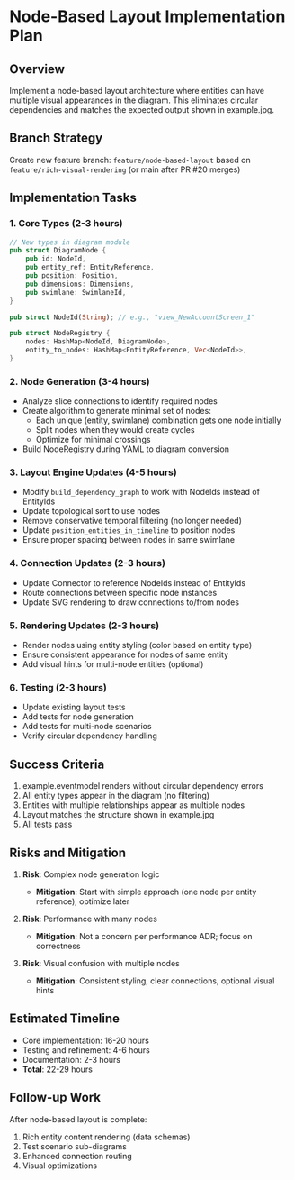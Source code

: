 # Node-Based Layout Implementation Plan

## Overview

Implement a node-based layout architecture where entities can have multiple visual appearances in the diagram. This eliminates circular dependencies and matches the expected output shown in example.jpg.

## Branch Strategy

Create new feature branch: `feature/node-based-layout` based on `feature/rich-visual-rendering` (or main after PR #20 merges)

## Implementation Tasks

### 1. Core Types (2-3 hours)

```rust
// New types in diagram module
pub struct DiagramNode {
    pub id: NodeId,
    pub entity_ref: EntityReference,
    pub position: Position,
    pub dimensions: Dimensions,
    pub swimlane: SwimlaneId,
}

pub struct NodeId(String); // e.g., "view_NewAccountScreen_1"

pub struct NodeRegistry {
    nodes: HashMap<NodeId, DiagramNode>,
    entity_to_nodes: HashMap<EntityReference, Vec<NodeId>>,
}
```

### 2. Node Generation (3-4 hours)

- Analyze slice connections to identify required nodes
- Create algorithm to generate minimal set of nodes:
  - Each unique (entity, swimlane) combination gets one node initially
  - Split nodes when they would create cycles
  - Optimize for minimal crossings
- Build NodeRegistry during YAML to diagram conversion

### 3. Layout Engine Updates (4-5 hours)

- Modify `build_dependency_graph` to work with NodeIds instead of EntityIds
- Update topological sort to use nodes
- Remove conservative temporal filtering (no longer needed)
- Update `position_entities_in_timeline` to position nodes
- Ensure proper spacing between nodes in same swimlane

### 4. Connection Updates (2-3 hours)

- Update Connector to reference NodeIds instead of EntityIds
- Route connections between specific node instances
- Update SVG rendering to draw connections to/from nodes

### 5. Rendering Updates (2-3 hours)

- Render nodes using entity styling (color based on entity type)
- Ensure consistent appearance for nodes of same entity
- Add visual hints for multi-node entities (optional)

### 6. Testing (2-3 hours)

- Update existing layout tests
- Add tests for node generation
- Add tests for multi-node scenarios
- Verify circular dependency handling

## Success Criteria

1. example.eventmodel renders without circular dependency errors
2. All entity types appear in the diagram (no filtering)
3. Entities with multiple relationships appear as multiple nodes
4. Layout matches the structure shown in example.jpg
5. All tests pass

## Risks and Mitigation

1. **Risk**: Complex node generation logic
   - **Mitigation**: Start with simple approach (one node per entity reference), optimize later

2. **Risk**: Performance with many nodes
   - **Mitigation**: Not a concern per performance ADR; focus on correctness

3. **Risk**: Visual confusion with multiple nodes
   - **Mitigation**: Consistent styling, clear connections, optional visual hints

## Estimated Timeline

- Core implementation: 16-20 hours
- Testing and refinement: 4-6 hours
- Documentation: 2-3 hours
- **Total**: 22-29 hours

## Follow-up Work

After node-based layout is complete:
1. Rich entity content rendering (data schemas)
2. Test scenario sub-diagrams
3. Enhanced connection routing
4. Visual optimizations
